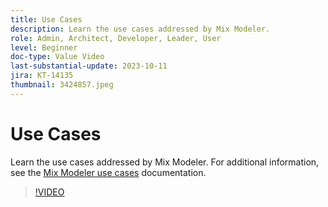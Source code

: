 ```yaml
---
title: Use Cases
description: Learn the use cases addressed by Mix Modeler.
role: Admin, Architect, Developer, Leader, User
level: Beginner
doc-type: Value Video
last-substantial-update: 2023-10-11
jira: KT-14135
thumbnail: 3424857.jpeg
---
```


# Use Cases

Learn the use cases addressed by Mix Modeler. For additional information, see the [Mix Modeler use cases](https://experienceleague.adobe.com/en/docs/mix-modeler/using/get-started/workflow) documentation.

>[!VIDEO](https://video.tv.adobe.com/v/3424857?learn=on&enablevpops)